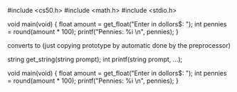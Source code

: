 #include <cs50.h>
#include <math.h>
#include <stdio.h>

void main(void) {
    float amount = get_float("Enter in dollors$: ");
    int pennies = round(amount * 100);
    printf("Pennies: %i \n", pennies);
}

converts to (just copying prototype by automatic done by the preprocessor)

string get_string(string prompt);
int printf(string prompt, ...);


void main(void) {
    float amount = get_float("Enter in dollors$: ");
    int pennies = round(amount * 100);
    printf("Pennies: %i \n", pennies);
}